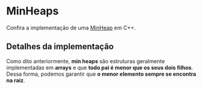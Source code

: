 # MinHeaps

Confira a implementação de uma [MinHeap](minHeap.cpp) em C++.

## Detalhes da implementação

Como dito anteriormente, **min heaps** são estruturas geralmente implementadas em **arrays** e que **todo pai é menor que os seus dois filhos**. Dessa forma, podemos garantir que **o menor elemento sempre se encontra na raiz**.
